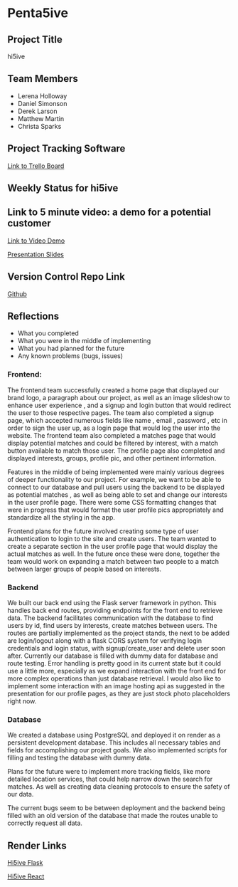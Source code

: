 # Penta5ive

## Project Title
hi5ive

## Team Members
- Lerena Holloway
- Daniel Simonson
- Derek Larson
- Matthew Martin
- Christa Sparks

## Project Tracking Software
[Link to Trello Board](https://trello.com/b/sBgqNqyE)


## Weekly Status for hi5ive

## Link to 5 minute video: a demo for a potential customer
[Link to Video Demo]([https://studio.youtube.com/video/8SnDZlPyweA](https://youtu.be/8SnDZlPyweA?si=DvKp9px-1Qa_nWQF))

[Presentation Slides](https://docs.google.com/presentation/d/18C0lSGMVN8QgwIJdxYUt9PAw9BzccHCpdvyjWSQA7qU/edit?usp=sharing)


## Version Control Repo Link
[Github](https://github.com/Team5CSPB/hi5ive)

## Reflections

* What you completed
* What you were in the middle of implementing
* What you had planned for the future
* Any known problems (bugs, issues)

### Frontend: ###

The frontend team successfully created a home page that displayed our brand logo, a paragraph about our project, as well as an image slideshow to enhance user experience , and a signup and login button that would  redirect the user to those respective pages. The team also completed a signup page, which accepted numerous fields like name , email , password , etc in order to sign the user up, as a login page that would log the user into the website. The frontend team also completed a matches page that would display potential matches and could be filtered by interest, with a match button available to match those user. The profile page also completed and displayed interests, groups, profile pic, and other pertinent information. 


Features in the middle of being implemented were mainly various degrees of deeper functionality to our project. For example, we want to be able to connect to our database and pull users using the backend to be displayed as potential matches , as well as being able to set and change our interests in the user profile page. There were some CSS formatting changes that were in progress that would format the user profile pics appropriately and standardize all the styling in the app. 

Frontend plans for the future involved creating some type of user authentication to login to the site and create users. The team wanted to create a separate section in the user profile page that would display the actual matches as well. In the future once these were done, together the team would work on expanding a match between two people to a match between larger groups of people based on interests.

### Backend ###

We built our back end using the Flask server framework in python. This handles back end routes, providing endpoints for the front end to retrieve data. The backend facilitates communication with the database to find users by id, find users by interests, create matches between users. The routes are partially implemented as the project stands, the next to be added are login/logout along with a flask CORS system for verifying login credentials and login status, with signup/create_user and delete user soon after. Currently our database is filled with dummy data for database and route testing. Error handling is pretty good in its current state but it could use a little more, especially as we expand interaction with the front end for more complex operations than just database retrieval. I would also like to implement some interaction with an image hosting api as suggested in the presentation for our profile pages, as they are just stock photo placeholders right now.

### Database ###

We created a database using PostgreSQL and deployed it on render as a persistent development database. This includes all necessary tables and fields for accomplishing our project goals. We also implemented scripts for filling and testing the database with dummy data.

Plans for the future were to implement more tracking fields, like more detailed location services, that could help narrow down the search for matches. As well as creating data cleaning protocols to ensure the safety of our data.

The current bugs seem to be between deployment and the backend being filled with an old version of the database that made the routes unable to correctly request all data. 

## Render Links
[Hi5ive Flask](https://hi5ive-flask.onrender.com)

[Hi5ive React](https://hi5ive.onrender.com)
